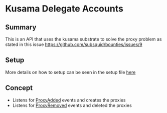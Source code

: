 # Kusama Delegate Accounts

## Summary
This is an API that uses the kusama substrate to solve the proxy problem as stated in this issue https://github.com/subsquid/bounties/issues/9

## Setup
More details on how to setup can be seen in the setup file [here](/setup.md)

## Concept

- Listens for [ProxyAdded](https://kusama.subscan.io/event?module=Proxy&event=ProxyAdded) events and creates the proxies 
- Listens for [ProxyRemoved](https://kusama.subscan.io/event?module=Proxy&event=ProxyAdded) events and deleted the proxies


